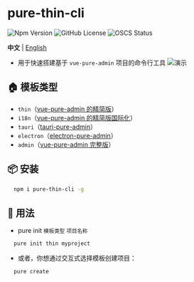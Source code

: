 # pure-thin-cli

![Npm Version](https://img.shields.io/npm/v/pure-thin-cli)
![GitHub License](https://img.shields.io/github/license/Ten-K/pure-thin-cli)
![OSCS Status](https://www.oscs1024.com/platform/badge/Ten-K/pure-thin-cli.svg?size=small)

**中文** | [English](./README.en-US.md)

- 用于快速搭建基于 `vue-pure-admin` 项目的命令行工具
  ![演示](https://cdn.jsdelivr.net/gh/Ten-K/picgo/img/demo.gif)

## 🏠 模板类型

- `thin`（[vue-pure-admin 的精简版](https://github.com/xiaoxian521/pure-admin-thin)）
- `i18n`（[vue-pure-admin 的精简版国际化](https://github.com/xiaoxian521/pure-admin-thin/tree/i18n)）
- `tauri`（[tauri-pure-admin](https://github.com/xiaoxian521/tauri-pure-admin)）
- `electron`（[electron-pure-admin](https://gitee.com/yiming_chang/electron-pure-admin)）
- `admin`（[vue-pure-admin 完整版](https://github.com/xiaoxian521/vue-pure-admin)）

## 📦 安装

```bash
  npm i pure-thin-cli -g
```

## 🚗 用法

- pure init `模板类型` `项目名称`

```bash
  pure init thin myproject
```

- 或者，你想通过交互式选择模板创建项目：

```bash
  pure create
```
